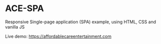# ACE-SPA
Responsive Single-page application (SPA) example, using HTML, CSS and vanilla JS

Live demo: https://affordablecareentertainment.com

